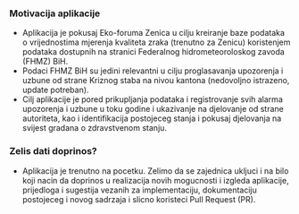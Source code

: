 ### Motivacija aplikacije
- Aplikacija je pokusaj Eko-foruma Zenica u cilju kreiranje baze podataka o vrijednostima mjerenja kvaliteta zraka (trenutno za Zenicu) koristenjem podataka dostupnih na stranici Federalnog hidrometeoroloskog zavoda (FHMZ) BiH.
- Podaci FHMZ BiH su jedini relevantni u cilju proglasavanja upozorenja i uzbune od strane Kriznog staba na nivou kantona (nedovoljno istrazeno, update potreban).
- Cilj aplikacije je pored prikupljanja podataka i registrovanje svih alarma upozorenja i uzbune u toku godine i ukazivanje na djelovanje od strane autoriteta, kao i identifikacija postojeceg stanja i pokusaj djelovanja na svijest gradana o zdravstvenom stanju.

### Zelis dati doprinos?
- Aplikacija je trenutno na pocetku. Zelimo da se zajednica ukljuci i na bilo koji nacin da doprinos u realizacija novih mogucnosti i izgleda aplikacije, prijedloga i sugestija vezanih za implementaciju, dokumentaciju postojeceg i novog sadrzaja i slicno koristeci Pull Request (PR).
